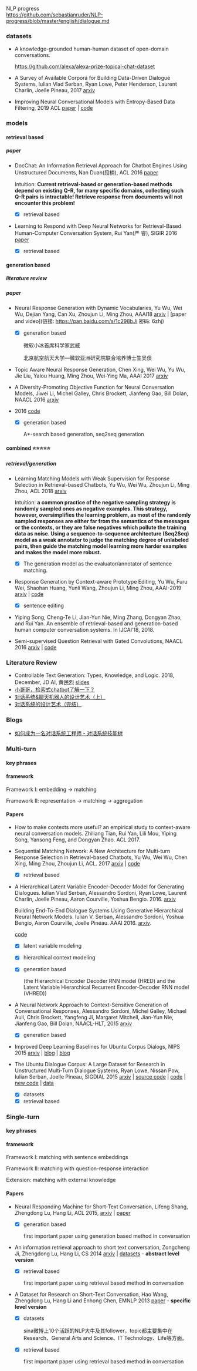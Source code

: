 NLP progress<br>https://github.com/sebastianruder/NLP-progress/blob/master/english/dialogue.md



### datasets

+ A knowledge-grounded human-human dataset of open-domain conversations.

  <https://github.com/alexa/alexa-prize-topical-chat-dataset>

+ A Survey of Available Corpora for Building Data-Driven Dialogue Systems, Iulian Vlad Serban, Ryan Lowe, Peter Henderson, Laurent Charlin, Joelle Pineau, 2017 [arxiv](https://arxiv.org/abs/1512.05742) 

+ Improving Neural Conversational Models with Entropy-Based Data Filtering, 2019 ACL [paper](https://www.aclweb.org/anthology/P19-1567) | [code](<https://github.com/ricsinaruto/NeuralChatbots-DataFiltering>) 

  

  

### models

#### retrieval based

##### paper

+ DocChat: An Information Retrieval Approach for Chatbot Engines Using Unstructured Documents, Nan Duan(段楠), ACL 2016 [paper](http://aclweb.org/anthology/P16-1049)

  Intuition: **Current retrieval-based or generation-based methods depend on existing Q-R, for many specific domains, collecting such Q-R pairs is intractable! Retrieve response from documents will not encounter this problem!**

  - [x] retrieval based

+ Learning to Respond with Deep Neural Networks for Retrieval-Based Human-Computer Conversation System, Rui Yan(严 睿), SIGIR 2016 [paper](http://ruiyan.me/) 

  - [x] retrieval based

#### generation based

##### literature review

##### paper

- Neural Response Generation with Dynamic Vocabularies, Yu Wu, Wei Wu, Dejian Yang, Can Xu, Zhoujun Li, Ming Zhou, AAAI18 [arxiv](https://arxiv.org/abs/1711.11191) | [paper and video](链接: https://pan.baidu.com/s/1c298bJi 密码: 6zhj)

  - [x] generation based

    微软小冰首席科学家武威

    北京航空航天大学—微软亚洲研究院联合培养博士生吴俣




- Topic Aware Neural Response Generation, Chen Xing, Wei Wu, Yu Wu, Jie Liu, Yalou Huang, Ming Zhou, Wei-Ying Ma, AAAI 2017 [arxiv](https://arxiv.org/abs/1606.08340) 



+ A Diversity-Promoting Objective Function for Neural Conversation Models, Jiwei Li, Michel Galley, Chris Brockett, Jianfeng Gao, Bill Dolan, NAACL 2016 [arxiv](https://arxiv.org/abs/1510.03055) 



- 2016 [code](https://github.com/UFAL-DSG/tgen) 

  - [x] generation based

    A*-search based generation, seq2seq generation




#### combined :star::star::star::star::star:

##### retrieval/generation

+ Learning Matching Models with Weak Supervision for Response Selection in Retrieval-based Chatbots, Yu Wu, Wei Wu, Zhoujun Li, Ming Zhou, ACL 2018 [arxiv](https://arxiv.org/abs/1805.02333)

  Intuition: **a common practice of the negative sampling strategy is randomly sampled ones as negative examples. This strategy, however, oversimplifies the learning problem, as most of the randomly sampled responses are either far from the semantics of the messages or the contexts, or they are false negatives which pollute the training data as noise. Using a sequence-to-sequence architecture (Seq2Seq) model as a weak annotator to judge the matching degree of unlabeled pairs, then guide the matching model learning more harder examples and makes the model more robust.**

  - [x] The generation model as the evaluator/annotator of sentence matching.

+ Response Generation by Context-aware Prototype Editing, Yu Wu, Furu Wei, Shaohan Huang, Yunli Wang, Zhoujun Li, Ming Zhou, AAAI-2019 [arxiv](https://arxiv.org/abs/1806.07042) | [code](https://github.com/MarkWuNLP/ResponseEdit) 

  - [x] sentence editing

+ Yiping Song, Cheng-Te Li, Jian-Yun Nie, Ming Zhang, Dongyan Zhao, and Rui Yan. An ensemble of retrieval-based and generation-based human computer conversation systems. In IJCAI’18, 2018.

  

+ Semi-supervised Question Retrieval with Gated Convolutions, NAACL 2016 [arxiv](http://arxiv.org/abs/1512.05726) | [code](https://github.com/taolei87/rcnn) 

  

### Literature Review

+ Controllable Text Generation: Types, Knowledge, and Logic. 2018, December, JD AI, 黄民烈 [slides](http://coai.cs.tsinghua.edu.cn/hml/media/files/controllable-text-generation.pdf) 
+ [小哥哥，检索式chatbot了解一下？](https://zhuanlan.zhihu.com/p/44539292)
+ [对话系统&聊天机器人的设计艺术（上）](<https://mp.weixin.qq.com/s/pOejCXd64fcpFBRooJLbXw>) 
+ [对话系统的设计艺术（完结）](https://mp.weixin.qq.com/s/tREtbGpoLR-kc-1DnC8wWg) 

### Blogs

+ [如何成为一名对话系统工程师 - 对话系统技能树](https://mp.weixin.qq.com/s/_fKtHPitgNHDWImi5pd07A)

### Multi-turn

#### key phrases

#### framework

Framework I: embedding -> matching

Framework II: representation -> matching -> aggregation



#### Papers

+ How to make contexts more useful? an empirical study to context-aware neural conversation models. Zhiliang Tian, Rui Yan, Lili Mou, Yiping Song, Yansong Feng, and Dongyan Zhao. ACL 2017.

+ Sequential Matching Network: A New Architecture for Multi-turn Response Selection in Retrieval-based Chatbots, Yu Wu, Wei Wu, Chen Xing, Ming Zhou, Zhoujun Li, ACL. 2017 [arxiv](https://arxiv.org/abs/1612.01627) | [code](https://github.com/MarkWuNLP/MultiTurnResponseSelection) 

  + [x] retrieval based

+ A Hierarchical Latent Variable Encoder-Decoder Model for Generating Dialogues. Iulian Vlad Serban, Alessandro Sordoni, Ryan Lowe, Laurent Charlin, Joelle Pineau, Aaron Courville, Yoshua Bengio. 2016. [arxiv](http://arxiv.org/abs/1605.06069) 

  Building End-To-End Dialogue Systems Using Generative Hierarchical Neural Network Models. Iulian V. Serban, Alessandro Sordoni, Yoshua Bengio, Aaron Courville, Joelle Pineau. AAAI 2016. [arxiv](http://arxiv.org/abs/1507.04808).

  [code](https://github.com/julianser/hed-dlg-truncated) 

  - [x] latent variable modeling

  - [x] hierarchical context modeling

  - [x] generation based 

    (the Hierarchical Encoder Decoder RNN model (HRED) and the Latent Variable Hierarchical Recurrent Encoder-Decoder RNN model (VHRED))

+ A Neural Network Approach to Context-Sensitive Generation of Conversational Responses, Alessandro Sordoni, Michel Galley, Michael Auli, Chris Brockett, Yangfeng Ji, Margaret Mitchell, Jian-Yun Nie, Jianfeng Gao, Bill Dolan, NAACL-HLT, 2015 [arxiv](https://arxiv.org/abs/1506.06714) 

  - [x] generation based

+ Improved Deep Learning Baselines for Ubuntu Corpus Dialogs, NIPS 2015 [arxiv](https://arxiv.org/abs/1510.03753) | [blog](https://blog.csdn.net/Irving_zhang/article/details/78788929) | [blog](https://blog.csdn.net/qq_32284189/article/details/82350974) 

+ The Ubuntu Dialogue Corpus: A Large Dataset for Research in Unstructured Multi-Turn Dialogue Systems, Ryan Lowe, Nissan Pow, Iulian Serban, Joelle Pineau, SIGDIAL 2015 [arxiv](https://arxiv.org/abs/1506.08909) | [source code](https://github.com/npow/ubottu) | [code](https://github.com/dennybritz/chatbot-retrieval) | [new code](https://github.com/Irvinglove/chatbot-retrieval) | [data](https://github.com/rkadlec/ubuntu-ranking-dataset-creator) 
  - [x] datasets
  - [x] retrieval based

### Single-turn

#### key phrases

#### framework

Framework I: matching with sentence embeddings

Framework II: matching with question-response interaction

Extension: matching with external knowledge

#### Papers

+ Neural Responding Machine for Short-Text Conversation, Lifeng Shang, Zhengdong Lu, Hang Li, ACL 2015, [arxiv](https://arxiv.org/abs/1503.02364) | [paper](http://anthology.aclweb.org/P/P15/P15-1152.pdf)

  - [x] generation based

    first important paper using generation based method in conversation

+ An information retrieval approach to short text conversation, Zongcheng Ji, Zhengdong Lu, Hang Li, CS 2014 [arxiv](https://arxiv.org/abs/1408.6988) | [datasets](http://data.noahlab.com.hk/conversation/) - **abstract level version**

  - [x] retrieval based

    first important paper using retrieval based method in conversation

+ A Dataset for Research on Short-Text Conversation, Hao Wang, Zhengdong Lu, Hang Li and Enhong Chen, EMNLP 2013 [paper](http://www.hangli-hl.com/recent-publications.html) - **specific level version**

  - [x] datasets

    sina微博上10个活跃的NLP大牛及其follower，topic都主要集中在Research、General Arts and Science、IT Technology、Life等方面。

  - [x] retrieval based

    first important paper using retrieval based method in conversation







